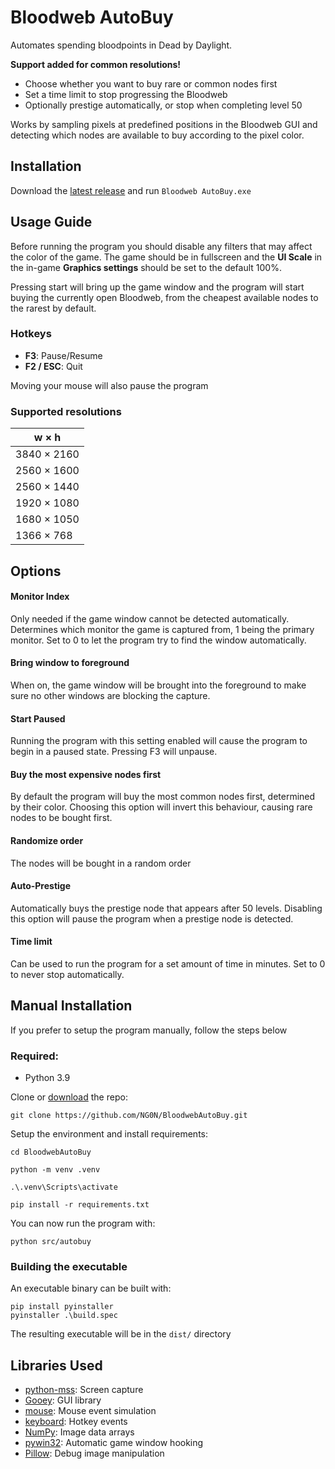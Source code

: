 # Bloodweb AutoBuy
Automates spending bloodpoints in Dead by Daylight.

**Support added for common resolutions!**

* Choose whether you want to buy rare or common nodes first
* Set a time limit to stop progressing the Bloodweb
* Optionally prestige automatically, or stop when completing level 50

Works by sampling pixels at predefined positions in the Bloodweb GUI and detecting which nodes are available to buy according to the pixel color.

## Installation
Download the [latest release](https://github.com/NG0N/BloodwebAutoBuy/releases/latest/download/BloodwebAutoBuy.zip) and run `Bloodweb AutoBuy.exe`

## Usage Guide
Before running the program you should disable any filters that may affect the color of the game.
The game should be in fullscreen and the **UI Scale** in the in-game **Graphics settings**  should be set to the default 100%.

Pressing start will bring up the game window and the program will start buying the currently open Bloodweb, from the cheapest available nodes to the rarest by default.



### Hotkeys
- **F3**: Pause/Resume
- **F2 / ESC**: Quit

Moving your mouse will also pause the program

### Supported resolutions
|w × h       |  
| -----------|
|3840 × 2160 |
|2560 × 1600 |
|2560 × 1440 |
|1920 × 1080 |
|1680 × 1050 |
|1366 × 768  |

## Options
#### Monitor Index
Only needed if the game window cannot be detected automatically. Determines which monitor the game is captured from, 1 being the primary monitor. Set to 0 to let the program try to find the window automatically.
#### Bring window to foreground
When on, the game window will be brought into the foreground to make sure no other windows are blocking the capture.
#### Start Paused
Running the program with this setting enabled will cause the program to begin in a paused state. Pressing F3 will unpause.
#### Buy the most expensive nodes first
By default the program will buy the most common nodes first, determined by their color.
Choosing this option will invert this behaviour, causing rare nodes to be bought first.
#### Randomize order
The nodes will be bought in a random order
#### Auto-Prestige
Automatically buys the prestige node that appears after 50 levels.
Disabling this option will pause the program when a prestige node is detected.
#### Time limit
Can be used to run the program for a set amount of time in minutes. Set to 0 to never stop automatically.


## Manual Installation
If you prefer to setup the program manually, follow the steps below
### Required:
* Python 3.9
 
Clone or [download](https://github.com/NG0N/BloodwebAutoBuy/archive/refs/heads/main.zip) the repo:

```
git clone https://github.com/NG0N/BloodwebAutoBuy.git
```
Setup the environment and install requirements:
```
cd BloodwebAutoBuy

python -m venv .venv

.\.venv\Scripts\activate

pip install -r requirements.txt
```

You can now run the program with:

```
python src/autobuy
```

### Building the executable
An executable binary can be built with:
```
pip install pyinstaller
pyinstaller .\build.spec
```

The resulting executable will be in the `dist/` directory

## Libraries Used
* [python-mss](https://github.com/BoboTiG/python-mss): Screen capture
* [Gooey](https://github.com/chriskiehl/Gooey): GUI library
* [mouse](https://github.com/boppreh/mouse): Mouse event simulation
* [keyboard](https://github.com/boppreh/keyboard): Hotkey events
* [NumPy](https://numpy.org): Image data arrays
* [pywin32](https://github.com/mhammond/pywin32): Automatic game window hooking
* [Pillow](https://python-pillow.org/): Debug image manipulation 